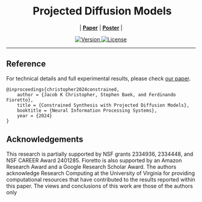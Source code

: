 <div align="center"><h1>&nbsp;Projected Diffusion Models</h1></div>

<p align="center">
| <a href="https://arxiv.org/pdf/2402.03559.pdf"><b>Paper</b></a> | 
<a href="https://neurips.cc/virtual/2024/poster/95942"><b>Poster</b></a> |
</p>

<p align="center">
  <a href="">
    <img src="https://img.shields.io/badge/Version-v1.0.0-orange.svg" alt="Version">
  </a>
  <a href="https://opensource.org/licenses/Apache-2.0">
    <img src="https://img.shields.io/badge/License-Apache_2.0-blue.svg" alt="License">
  </a>

</p>

---


## Reference
For technical details and full experimental results, please check [our paper](https://arxiv.org/pdf/2402.03559.pdf).
```
@inproceedings{christopher2024constrained, 
	author = {Jacob K Christopher, Stephen Baek, and Ferdinando Fioretto}, 
	title = {Constrained Synthesis with Projected Diffusion Models}, 
	booktitle = {Neural Information Processing Systems},
	year = {2024}
}
```

## Acknowledgements

This research is partially supported by NSF grants 2334936, 2334448, and NSF CAREER Award 2401285. Fioretto is also supported by an Amazon Research Award and a Google Research Scholar Award. The authors acknowledge Research Computing at the University of Virginia for providing computational resources that have contributed to the results reported within this paper. The views and conclusions of this work are those of the authors only